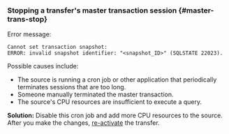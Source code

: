 ### Stopping a transfer's master transaction session {#master-trans-stop}

Error message:

```text
Cannot set transaction snapshot:
ERROR: invalid snapshot identifier: "<snapshot_ID>" (SQLSTATE 22023).
```

Possible causes include:

* The source is running a cron job or other application that periodically terminates sessions that are too long.
* Someone manually terminated the master transaction.
* The source's CPU resources are insufficient to execute a query.

**Solution:** Disable this cron job and add more CPU resources to the source. After you make the changes, [re-activate](../../../../data-transfer/operations/transfer.md#activate) the transfer.
